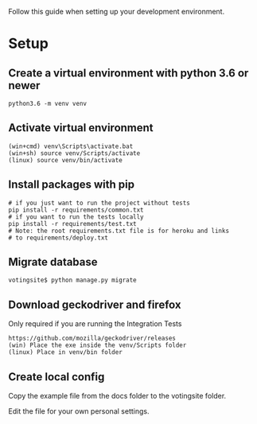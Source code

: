 Follow this guide when setting up your development environment.

# Setup
## Create a virtual environment with python 3.6 or newer 
```
python3.6 -m venv venv
```

## Activate virtual environment
```
(win+cmd) venv\Scripts\activate.bat
(win+sh) source venv/Scripts/activate
(linux) source venv/bin/activate
```

## Install packages with pip
```
# if you just want to run the project without tests
pip install -r requirements/common.txt
# if you want to run the tests locally
pip install -r requirements/test.txt
# Note: the root requirements.txt file is for heroku and links
# to requirements/deploy.txt
```

## Migrate database
```
votingsite$ python manage.py migrate
```

## Download geckodriver and firefox
Only required if you are running the Integration Tests
```
https://github.com/mozilla/geckodriver/releases
(win) Place the exe inside the venv/Scripts folder
(linux) Place in venv/bin folder
```

## Create local config
Copy the example file from the docs folder to the votingsite folder.

Edit the file for your own personal settings.
